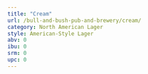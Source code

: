 ```yaml
---
title: "Cream"
url: /bull-and-bush-pub-and-brewery/cream/
category: North American Lager
style: American-Style Lager
abv: 0
ibu: 0
srm: 0
upc: 0
---
```


